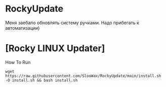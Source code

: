 # RockyUpdate
Меня заебало обновлять систему ручками. Надо прибегать к автоматизации) 
# [Rocky LINUX Updater] 

How To Run
```
wget https://raw.githubusercontent.com/SlooWax/RockyUpdate/main/install.sh -O install.sh && bash install.sh
```

